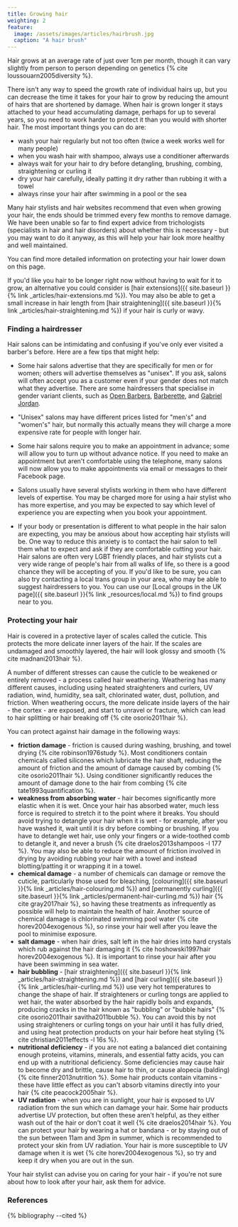 ```yaml
---
title: Growing hair
weighting: 2
feature:
  image: /assets/images/articles/hairbrush.jpg
  caption: "A hair brush"
---
```


Hair grows at an average rate of just over 1cm per month, though it can vary slightly from person to person depending on genetics {% cite loussouarn2005diversity %}.

There isn't any way to speed the growth rate of individual hairs up, but you can decrease the time it takes for your hair to grow by reducing the amount of hairs that are shortened by damage. When hair is grown longer it stays attached to your head accumulating damage, perhaps for up to several years, so you need to work harder to protect it than you would with shorter hair. The most important things you can do are:

- wash your hair regularly but not too often (twice a week works well for many people)
- when you wash hair with shampoo, always use a conditioner afterwards
- always wait for your hair to dry before detangling, brushing, combing, straightening or curling it
- dry your hair carefully, ideally patting it dry rather than rubbing it with a towel
- always rinse your hair after swimming in a pool or the sea

Many hair stylists and hair websites recommend that even when growing your hair, the ends should be trimmed every few months to remove damage. We have been unable so far to find expert advice from trichologists (specialists in hair and hair disorders) about whether this is necessary - but you may want to do it anyway, as this will help your hair look more healthy and well maintained.

You can find more detailed information on protecting your hair lower down on this page.

If you'd like you hair to be longer right now without having to wait for it to grow, an alternative you could consider is [hair extensions]({{ site.baseurl }}{% link _articles/hair-extensions.md %}). You may also be able to get a small increase in hair length from [hair straightening]({{ site.baseurl }}{% link _articles/hair-straightening.md %}) if your hair is curly or wavy.

### Finding a hairdresser

Hair salons can be intimidating and confusing if you've only ever visited a barber's before. Here are a few tips that might help:

- Some hair salons advertise that they are specifically for men or for women; others will advertise themselves as "unisex". If you ask, salons will often accept you as a customer even if your gender does not match what they advertise. There are some hairdressers that specialise in gender variant clients, such as [Open Barbers](http://openbarbers.co.uk/), [Barberette](http://www.barberette.co.uk/), and [Gabriel Jordan](http://www.facebook.com/barber.gabriel).

- "Unisex" salons may have different prices listed for "men's" and "women's" hair, but normally this actually means they will charge a more expensive rate for people with longer hair.

- Some hair salons require you to make an appointment in advance; some will allow you to turn up without advance notice. If you need to make an appointment but aren't comfortable using the telephone, many salons will now allow you to make appointments via email or messages to their Facebook page.

- Salons usually have several stylists working in them who have different levels of expertise. You may be charged more for using a hair stylist who has more expertise, and you may be expected to say which level of experience you are expecting when you book your appointment.

- If your body or presentation is different to what people in the hair salon are expecting, you may be anxious about how accepting hair stylists will be. One way to reduce this anxiety is to contact the hair salon to tell them what to expect and ask if they are comfortable cutting your hair. Hair salons are often very LGBT friendly places, and hair stylists cut a very wide range of people's hair from all walks of life, so there is a good chance they will be accepting of you. If you'd like to be sure, you can also try contacting a local trans group in your area, who may be able to suggest hairdressers to you. You can use our [Local groups in the UK page]({{ site.baseurl }}{% link _resources/local.md %}) to find groups near to you.

### Protecting your hair

Hair is covered in a protective layer of scales called the cuticle. This protects the more delicate inner layers of the hair. If the scales are undamaged and smoothly layered, the hair will look glossy and smooth {% cite madnani2013hair %}.

A number of different stresses can cause the cuticle to be weakened or entirely removed - a process called hair weathering. Weathering has many different causes, including using heated straighteners and curlers, UV radiation, wind, humidity, sea salt, chlorinated water, dust, pollution, and friction. When weathering occurs, the more delicate inside layers of the hair - the cortex - are exposed, and start to unravel or fracture, which can lead to hair splitting or hair breaking off {% cite osorio2011hair %}.

You can protect against hair damage in the following ways:

- **friction damage** - friction is caused during washing, brushing, and towel drying {% cite robinson1976study %}. Most conditioners contain chemicals called silicones which lubricate the hair shaft, reducing the amount of friction and the amount of damage caused by combing {% cite osorio2011hair %}. Using conditioner significantly reduces the amount of damage done to the hair from combing {% cite tate1993quantification %}.
- **weakness from absorbing water** - hair becomes significantly more elastic when it is wet. Once your hair has absorbed water, much less force is required to stretch it to the point where it breaks. You should avoid trying to detangle your hair when it is wet - for example, after you have washed it, wait until it is dry before combing or brushing. If you have to detangle wet hair, use only your fingers or a wide-toothed comb to detangle it, and never a brush {% cite draelos2013shampoos -l 177 %}. You may also be able to reduce the amount of friction involved in drying by avoiding rubbing your hair with a towel and instead blotting/patting it or wrapping it in a towel.
- **chemical damage** - a number of chemicals can damage or remove the cuticle, particularly those used for bleaching, [colouring]({{ site.baseurl }}{% link _articles/hair-colouring.md %}) and [permanently curling]({{ site.baseurl }}{% link _articles/permanent-hair-curling.md %}) hair {% cite gray2017hair %}, so having these treatments as infrequently as possible will help to maintain the health of hair. Another source of chemical damage is chlorinated swimming pool water {% cite horev2004exogenous %}, so rinse your hair well after you leave the pool to minimise exposure.
- **salt damage** - when hair dries, salt left in the hair dries into hard crystals which rub against the hair damaging it {% cite hoshowski1997hair horev2004exogenous %}. It is important to rinse your hair after you have been swimming in sea water.
- **hair bubbling** - [hair straightening]({{ site.baseurl }}{% link _articles/hair-straightening.md %}) and [hair curling]({{ site.baseurl }}{% link _articles/hair-curling.md %}) use very hot temperatures to change the shape of hair. If straighteners or curling tongs are applied to wet hair, the water absorbed by the hair rapidly boils and expands, producing cracks in the hair known as "bubbling" or "bubble hairs" {% cite osorio2011hair savitha2011bubble %}. You can avoid this by not using straighteners or curling tongs on your hair until it has fully dried, and using heat protection products on your hair before heat styling {% cite christian2011effects -l 16s %}.
- **nutritional deficiency** - if you are not eating a balanced diet containing enough proteins, vitamins, minerals, and essential fatty acids, you can end up with a nutritional deficiency. Some deficiencies may cause hair to become dry and brittle, cause hair to thin, or cause alopecia (balding) {% cite finner2013nutrition %}. Some hair products contain vitamins - these have little effect as you can't absorb vitamins directly into your hair {% cite peacock2005hair %}.
- **UV radiation** - when you are in sunlight, your hair is exposed to UV radiation from the sun which can damage your hair. Some hair products advertise UV protection, but often these aren't helpful, as they either wash out of the hair or don't coat it well {% cite draelos2014hair %}. You can protect your hair by wearing a hat or bandana - or by staying out of the sun between 11am and 3pm in summer, which is recommended to protect your skin from UV radiation. Your hair is more susceptible to UV damage when it is wet {% cite horev2004exogenous %}, so try and keep it dry when you are out in the sun.

Your hair stylist can advise you on caring for your hair - if you're not sure about how to look after your hair, ask them for advice.

### References

{% bibliography --cited %}
